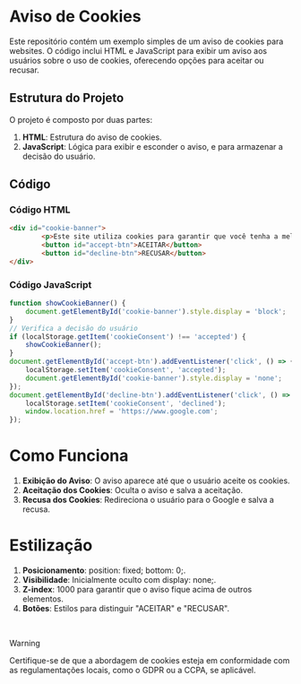 # Aviso de Cookies

Este repositório contém um exemplo simples de um aviso de cookies para websites. O código inclui HTML e JavaScript para exibir um aviso aos usuários sobre o uso de cookies, oferecendo opções para aceitar ou recusar.

## Estrutura do Projeto

O projeto é composto por duas partes:

1. **HTML**: Estrutura do aviso de cookies.
2. **JavaScript**: Lógica para exibir e esconder o aviso, e para armazenar a decisão do usuário.

## Código

### Código HTML

```html
<div id="cookie-banner">
        <p>Este site utiliza cookies para garantir que você tenha a melhor experiência. Ao continuar a navegar, você concorda com o uso de cookies.</p>
        <button id="accept-btn">ACEITAR</button>
        <button id="decline-btn">RECUSAR</button>
</div>
```

### Código JavaScript

```js
function showCookieBanner() {
    document.getElementById('cookie-banner').style.display = 'block';
}
// Verifica a decisão do usuário
if (localStorage.getItem('cookieConsent') !== 'accepted') {
    showCookieBanner();
}
document.getElementById('accept-btn').addEventListener('click', () => {
    localStorage.setItem('cookieConsent', 'accepted');
    document.getElementById('cookie-banner').style.display = 'none';
});
document.getElementById('decline-btn').addEventListener('click', () => {
    localStorage.setItem('cookieConsent', 'declined');
    window.location.href = 'https://www.google.com';
});
```

# Como Funciona

1. **Exibição do Aviso**: O aviso aparece até que o usuário aceite os cookies.
2. **Aceitação dos Cookies**: Oculta o aviso e salva a aceitação.
3. **Recusa dos Cookies**: Redireciona o usuário para o Google e salva a recusa.

# Estilização

1. **Posicionamento**: position: fixed; bottom: 0;.
2. **Visibilidade**: Inicialmente oculto com display: none;.
3. **Z-index**: 1000 para garantir que o aviso fique acima de outros elementos.
4. **Botões**: Estilos para distinguir "ACEITAR" e "RECUSAR".

<br/>

> [!WARNING]
> Certifique-se de que a abordagem de cookies esteja em conformidade com as regulamentações locais, como o GDPR ou a CCPA, se aplicável.
